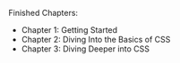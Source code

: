 Finished Chapters:

- Chapter 1: Getting Started
- Chapter 2: Diving Into the Basics of CSS
- Chapter 3: Diving Deeper into CSS
